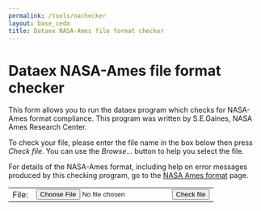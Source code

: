 ```yaml
--- 
permalink: /tools/nachecker
layout: base_ceda
title: Dataex NASA-Ames file format checker
---
```




<h1>Dataex NASA-Ames file format checker</h1>

This form allows you to run the dataex program which checks for NASA-Ames format
compliance. This program was written by S.E.Gaines, NASA Ames Research Center.
<p>
To check your file, please enter the file name in the box below then press
<em>Check file</em>. You can use the <em>Browse...</em> button to help you 
select the file. 
<p>
For details of the NASA-Ames format, including help on error messages produced
by this checking program, go to the 
<a href="http://cedadocs.ceda.ac.uk/73/4/index.html">NASA Ames format</a> page.
<p>
<form METHOD="post"  ENCTYPE="multipart/form-data">
<input TYPE="hidden" NAME="mission" VALUE="y"/>
<table>
<tr>
<td>File:</td>
<td><input TYPE="file" NAME="upload" VALUE="" SIZE=40></td>
<td><input TYPE="submit" NAME="submit" VALUE="Check file"></td>
</tr>
</table>
</form>
</p>
